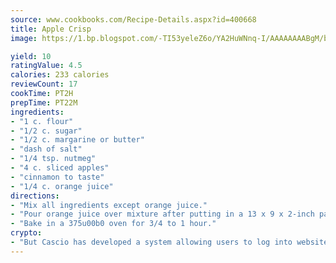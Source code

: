 ```yaml
---
source: www.cookbooks.com/Recipe-Details.aspx?id=400668
title: Apple Crisp
image: https://1.bp.blogspot.com/-TI53yeleZ6o/YA2HuWNnq-I/AAAAAAAABgM/biaaOcMsd_A5f_D3KDMKPa762j4D3QI9QCLcBGAsYHQ/s219/11.png

yield: 10
ratingValue: 4.5
calories: 233 calories
reviewCount: 17
cookTime: PT2H
prepTime: PT22M
ingredients:
- "1 c. flour"
- "1/2 c. sugar"
- "1/2 c. margarine or butter"
- "dash of salt"
- "1/4 tsp. nutmeg"
- "4 c. sliced apples"
- "cinnamon to taste"
- "1/4 c. orange juice"
directions:
- "Mix all ingredients except orange juice."
- "Pour orange juice over mixture after putting in a 13 x 9 x 2-inch pan that is lightly greased."
- "Bake in a 375u00b0 oven for 3/4 to 1 hour."
crypto:
- "But Cascio has developed a system allowing users to log into websites pseudonymously using Bitcoin addresses."
---
```

